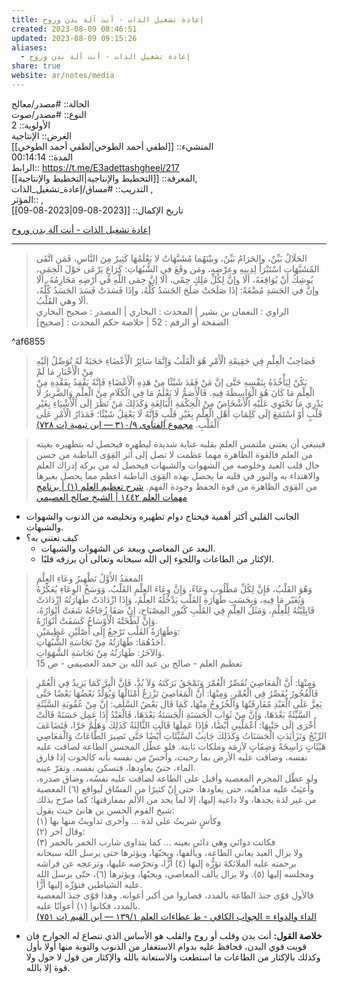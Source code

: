```yaml
---
title: إعادة تشغيل الذات - أنت آلة بدن وروح
created: 2023-08-09 08:46:51
updated: 2023-08-09 09:15:26
aliases:
  - إعادة تشغيل الذات - أنت آلة بدن وروح
share: true
website: ar/notes/media
---
```


الحالة:: #مصدر/معالج  
النوع:: #مصدر/صوت   
اﻷولوية:: 2  
الغرض:: الإنتاجية  
المنشيء:: [[لطفي أحمد الطوخي|لطفي أحمد الطوخي]]  
المدة:: 00:14:14  
الرابط:: <https://t.me/E3adettashgheel/217>  
المعرفة:: [[التخطيط واﻹنتاجية|التخطيط واﻹنتاجية]],  
التدريب:: #مساق/إعادة_تشغيل_الذات ,  
المؤثر:: ,  
تاريخ اﻹكمال:: [[2023-08-09|2023-08-09]]

[إعادة تشغيل الذات - أنت آلة بدن وروح](https://t.me/E3adettashgheel/217)

---

> الحَلَالُ بَيِّنٌ، والحَرَامُ بَيِّنٌ، وبيْنَهُما مُشَبَّهَاتٌ لا يَعْلَمُهَا كَثِيرٌ مِنَ النَّاسِ، فَمَنِ اتَّقَى المُشَبَّهَاتِ اسْتَبْرَأَ لِدِينِهِ وعِرْضِهِ، ومَن وقَعَ في الشُّبُهَاتِ: كَرَاعٍ يَرْعَى حَوْلَ الحِمَى، يُوشِكُ أنْ يُوَاقِعَهُ، ألَا وإنَّ لِكُلِّ مَلِكٍ حِمًى، ألَا إنَّ حِمَى اللَّهِ في أرْضِهِ مَحَارِمُهُ، ألَا وإنَّ في الجَسَدِ مُضْغَةً: إذَا صَلَحَتْ صَلَحَ الجَسَدُ كُلُّهُ، وإذَا فَسَدَتْ فَسَدَ الجَسَدُ كُلُّهُ، ألَا وهي القَلْبُ.  
الراوي : النعمان بن بشير | المحدث : البخاري | المصدر : صحيح البخاري  
الصفحة أو الرقم : 52 | خلاصة حكم المحدث : [صحيح]

^af6855

> فَصَاحِبُ الْعِلْمِ فِي حَقِيقَةِ الْأَمْرِ هُوَ الْقَلْبُ وَإِنَّمَا سَائِرُ الْأَعْضَاءِ حَجَبَةٌ لَهُ تُوَصِّلُ إلَيْهِ مِنْ الْأَخْبَارِ مَا لَمْ  
يَكُنْ لِيَأْخُذَهُ بِنَفْسِهِ حَتَّى إنَّ مَنْ فَقَدَ شَيْئًا مِنْ هَذِهِ الْأَعْضَاءِ فَإِنَّهُ يَفْقِدُ بِفَقْدِهِ مِنْ الْعِلْمِ مَا كَانَ هُوَ الْوَاسِطَةَ فِيهِ. فَالْأَصَمُّ لَا يَعْلَمُ مَا فِي الْكَلَامِ مِنْ الْعِلْمِ وَالضَّرِيرُ لَا يَدْرِي مَا تَحْتَوِي عَلَيْهِ الْأَشْخَاصُ مِنْ الْحِكْمَةِ الْبَالِغَةِ وَكَذَلِكَ مَنْ نَظَرَ إلَى الْأَشْيَاءِ بِغَيْرِ قَلْبٍ أَوْ اسْتَمَعَ إلَى كَلِمَاتِ أَهْلِ الْعِلْمِ بِغَيْرِ قَلْبٍ فَإِنَّهُ لَا يَعْقِلُ شَيْئًا؛ فَمَدَارُ الْأَمْرِ عَلَى الْقَلْبِ. [مجموع الفتاوى ٩/‏٣١٠ — ابن تيمية (ت ٧٢٨)](https://app.turath.io/book/7289?page=4575)

> فينبغي أن يعتني ملتمس العلم بقلبه عناية شديدة ليطهره فيحصل له بتطهيره بغيته من العلم فالقوة الظاهرة مهما عظمت لا تصل إلى أثر القِوَى الباطنة من حسن حال قلب العبد وخلوصه من الشهوات والشبهات فيحصل له من بركة إدراك العلم والاهتداء به والنور في قلبه ما يحصل بهذه القِوَى الباطنة اعظم مما يحصل بغيرها من القِوَى الظاهرة من قوة الحفظ وجودة الفهم. [شرح تعظيم العلم (١) | برنامج مهمات العلم ١٤٤٢ | الشيخ صالح العصيمي](https://baheth.ieasybooks.com/media/%D8%B4%D8%B1%D8%AD-%D8%AA%D8%B9%D8%B8%D9%8A%D9%85-%D8%A7%D9%84%D8%B9%D9%84%D9%85-%D9%A1-%D8%A8%D8%B1%D9%86%D8%A7%D9%85%D8%AC-%D9%85%D9%87%D9%85%D8%A7%D8%AA-%D8%A7%D9%84%D8%B9%D9%84%D9%85-%D9%A1%D9%A4%D9%A4%D9%A2-%D8%A7%D9%84%D8%B4%D9%8A%D8%AE-%D8%B5%D8%A7%D9%84%D8%AD-%D8%A7%D9%84%D8%B9%D8%B5%D9%8A%D9%85%D9%8A?cue=702409)

- الجانب القلبي أكثر أهمية فيحتاج دوام تطهيره وتخليصه من الذنوب والشهوات والشبهات.
- كيف نعتني به؟
  - البعد عن المعاصي ويبعد عن الشهوات والشبهات.
  - اﻹكثار من الطاعات واللجوء إلى الله سبحانه وتعالى أن يرزقه قلبًا.

> المعقدُ الأَوَّلُ تَطْهِيرُ وعَاءِ العِلْمِ  
وَهُوَ القَلْبُ، فَإِنَّ لِكُلِّ مَطْلُوبِ وِعَاءً، وَإِنَّ وِعَاءَ العِلْمِ القَلْبُ، وَوَسَخُ الوِعَاءِ يُعَكِّرُهُ وَيُغَيّر مَا فِيهِ، وَبِحَسَبِ طَهَارَةِ القَلْبِ يَدْخُلُهُ العِلْمُ، وَإِذَا ازْدَادَتْ طَهَارَتُهُ ازْدَادَتْ قَابِلِيَّتُهُ لِلْعِلْمِ، وَمَثَلُ العِلْمِ فِي القَلْبِ كَنُورِ المِصْبَاحِ، إِنْ صَفَا زُجَاجُهُ شَعَتْ أَنْوَارُهُ، وَإِنْ لَطَّخَتْهُ الْأَوْسَاخُ كَسَفَتْ أَنْوَارُهُ.  
وَطَهَارَةُ القَلْبِ تَرْجِعُ إِلَى أَصْلَيْنِ عَظِيمَيْنِ:  
أَحَدُهُمَا: طَهَارَتُهُ مِنْ نَجَاسَةِ الشُّبُهَاتِ.  
وَالآخَرُ: طَهَارَتُهُ مِنْ نَجَاسَةِ الشَّهَوَاتِ.  
تعظيم العلم - صالح بن عبد الله بن حمد العصيمي - ص 15

> وَمِنْهَا: أَنَّ الْمَعَاصِيَ تُقَصِّرُ الْعُمْرَ وَتَمْحَقُ بَرَكَتَهُ وَلاَ بُدَّ، فَإِنَّ الْبِرَّ كَمَا يَزِيدُ فِي الْعُمْرِ فَالْفُجُورُ يُقَصِّرُ فِي الْعُمْرِ. وَمِنْهَا: أَنَّ الْمَعَاصِيَ تَزْرَعُ أَمْثَالَهَا وَيُوَلِّدُ بَعْضُهَا بَعْضًا حَتَّى يَعِزَّ عَلَى الْعَبْدِ مُفَارِقَتُهَا وَالْخُرُوجُ مِنْهَا، كَمَا قَال بَعْضُ السَّلَفِ: إِنَّ مِنْ عُقُوبَةِ السَّيِّئَةِ السَّيِّئَةُ بَعْدَهَا، وَإِنَّ مِنْ ثَوَابِ الْحَسَنَةِ الْحَسَنَةُ بَعْدَهَا، فَالْعَبْدُ إِذَا عَمِل حَسَنَةً قَالَتْ أُخْرَى إِلَى جَنْبِهَا: اعْمَلْنِي أَيْضًا، فَإِذَا عَمِلَهَا قَالَتِ الثَّالِثَةُ كَذَلِكَ وَهَلُمَّ جَرَّا، فَتَضَاعَفَ الرِّبْحُ وَتَزَايَدَتِ الْحَسَنَاتُ وَكَذَلِكَ جَانِبُ السَّيِّئَاتِ أَيْضًا حَتَّى تَصِيرَ الطَّاعَاتُ وَالْمَعَاصِي هَيْئَاتٍ رَاسِخَةً وَصِفَاتٍ لاَزِمَة وملكات ثابتة. فلو عطّل المحسن الطاعة لضاقت عليه نفسه، وضاقت عليه الأرض بما رحبت، وأحسّ من نفسه بأنه كالحوت إذا فارق الماء، حتىّ يعاودها، فتسكن نفسه، وتقرّ عينه.  
ولو عطّل المجرم المعصية وأقبل على الطاعة لضاقت عليه نفسُه، وضاق صدره، وأعيَتْ عليه مذاهبُه، حتى يعاودها. حتى إنّ كثيرًا من الفسّاق لَيواقع (٦) المعصية من غير لذة يجدها، ولا داعية إليها، إلا لماً يجد من الألم بمفارقتها؛ كما صرّح بذلك شيخ القوم الحسن بن هانئ حيث يقول:  
وكأسٍ شربتُ على لذة … وأخرى تداويتُ منها بها (١)  
وقال آخر (٢):  
فكانت دوائي وهي دائي بعينه … كما يتداوى شارب الخمر بالخمر (٣)  
ولا يزال العبد يعاني الطاعة، ويألفها، ويحبّها، ويؤثرها حتى يرسل الله سبحانه برحمته عليه الملائكةَ تؤزُّه إليها (٤) أزًّا، وتحرّضه عليها، وتزعجه عن فراشه ومجلسه إليها (٥). ولا يزال يألف المعاصي، ويحبّها، ويؤثرها (٦)، حتّى يرسل الله عليه الشياطين فتؤزّه إليها أزًّا.  
فالأول قوّى جندَ الطاعة بالمدد، فصاروا من أكبر أعوانه. وهذا قوّى جندَ المعصية بالمدد، فكانوا (١) أعوانًا عليه.  
[الداء والدواء = الجواب الكافي - ط عطاءات العلم ١/‏١٣٩ — ابن القيم (ت ٧٥١)](https://app.turath.io/book/98093?page=208)

- **خلاصة القول:** أنت بدن وقلب أو روح والقلب هو الأساس الذي تنصاع له الجوارح فان قويت قوي البدن، فحافظ عليه بدوام الاستغفار من الذنوب والتوبة منها أولا بأول وكذلك بالإكثار من الطاعات ما استطعت والاستعانة بالله والإكثار من قول لا حول ولا قوة إلا بالله.

